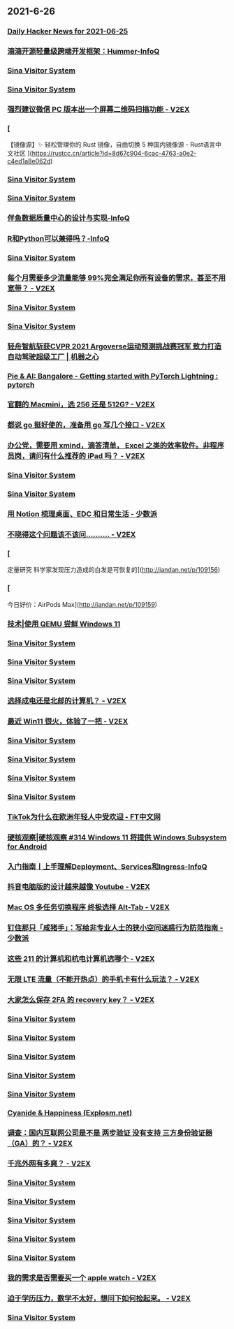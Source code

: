 
## 2021-6-26

### [Daily Hacker News for 2021-06-25](https://www.daemonology.net/hn-daily/2021-06-25.html)

### [滴滴开源轻量级跨端开发框架：Hummer-InfoQ](https://www.infoq.cn/article/0s3OuKjG9Y0qIcNTupgC)

### [Sina Visitor System](https://weibo.com/1402400261/KlVeNp4fd)

### [Sina Visitor System](https://weibo.com/1715118170/KlVbYcEUP)

### [强烈建议微信 PC 版本出一个屏幕二维码扫描功能 - V2EX](https://www.v2ex.com/t/785684)

### [
【镜像源】✨ 轻松管理你的 Rust 镜像，自由切换 5 种国内镜像源 - Rust语言中文社区
](https://rustcc.cn/article?id=8d67c904-6cac-4763-a0e2-c4ed1a8e062d)

### [Sina Visitor System](https://weibo.com/1715118170/KlVAiCmTT)

### [Sina Visitor System](https://weibo.com/1642628345/KlVDVfbOq)

### [伴鱼数据质量中心的设计与实现-InfoQ](https://www.infoq.cn/article/8OzCT75kmP8O4mYPkQAm)

### [R和Python可以兼得吗？-InfoQ](https://www.infoq.cn/article/bQuMN74EUwtLiXs4etRQ)

### [Sina Visitor System](https://weibo.com/1642628345/KlVZKz9qL)

### [每个月需要多少流量能够 99%完全满足你所有设备的需求，甚至不用宽带？ - V2EX](https://www.v2ex.com/t/785780)

### [Sina Visitor System](https://weibo.com/1746173800/KlWmyw30W)

### [Sina Visitor System](https://weibo.com/1715118170/KlWmDcxHy)

### [轻舟智航斩获CVPR 2021 Argoverse运动预测挑战赛冠军  致力打造自动驾驶超级工厂 | 机器之心](https://www.jiqizhixin.com/articles/2021-06-26)

### [Pie & AI: Bangalore - Getting started with PyTorch Lightning : pytorch](https://www.reddit.com/r/pytorch/comments/o82vuc/pie_ai_bangalore_getting_started_with_pytorch/)

### [官翻的 Macmini，选 256 还是 512G? - V2EX](https://www.v2ex.com/t/785806)

### [都说 go 挺好使的，准备用 go 写几个接口 - V2EX](https://www.v2ex.com/t/785787)

### [办公党，需要用 xmind，滴答清单， Excel 之类的效率软件。非程序员岗，请问有什么推荐的 iPad 吗？ - V2EX](https://www.v2ex.com/t/785737)

### [Sina Visitor System](https://weibo.com/1746173800/KlWKV4t8W)

### [Sina Visitor System](https://weibo.com/1715118170/KlWLkdCIX)

### [用 Notion 梳理桌面、EDC 和日常生活 - 少数派](https://sspai.com/post/67371)

### [不晓得这个问题该不该问.......... - V2EX](https://www.v2ex.com/t/785837)

### [
定量研究 科学家发现压力造成的白发是可恢复的](http://jandan.net/p/109156)

### [
今日好价：AirPods Max](http://jandan.net/p/109159)

### [技术|使用 QEMU 尝鲜 Windows 11](https://linux.cn/article-13523-1.html?utm_source=rss&utm_medium=rss)

### [Sina Visitor System](https://weibo.com/1715118170/KlX9pflvO)

### [Sina Visitor System](https://weibo.com/1402400261/KlXvw5Zz7)

### [Sina Visitor System](https://weibo.com/1402400261/KlXqXAld2)

### [选择成电还是北邮的计算机？ - V2EX](https://www.v2ex.com/t/785907)

### [最近 Win11 很火，体验了一把 - V2EX](https://www.v2ex.com/t/785901)

### [Sina Visitor System](https://weibo.com/1402400261/KlXzlEi4P)

### [Sina Visitor System](https://weibo.com/1715118170/KlXxVkp3t)

### [Sina Visitor System](https://weibo.com/1402400261/KlXJLg9cO)

### [Sina Visitor System](https://weibo.com/1402400261/KlXGg9qun)

### [TikTok为什么在欧洲年轻人中受欢迎 - FT中文网](http://www.ftchinese.com/story/001092963)

### [硬核观察|硬核观察 #314 Windows 11 将提供 Windows Subsystem for Android](https://linux.cn/article-13524-1.html?utm_source=rss&utm_medium=rss)

### [入门指南丨上手理解Deployment、Services和Ingress-InfoQ](https://www.infoq.cn/article/7UxAOePgI1ufz5t197Z0)

### [抖音电脑版的设计越来越像 Youtube - V2EX](https://www.v2ex.com/t/785875)

### [Mac OS 多任务切换程序 终极选择 Alt-Tab - V2EX](https://www.v2ex.com/t/785807)

### [钉住那只「咸猪手」：写给非专业人士的狭小空间迷惑行为防范指南 - 少数派](https://sspai.com/post/67317)

### [这些 211 的计算机和杭电计算机选哪个 - V2EX](https://www.v2ex.com/t/785919)

### [无限 LTE 流量（不能开热点）的手机卡有什么玩法？ - V2EX](https://www.v2ex.com/t/785861)

### [大家怎么保存 2FA 的 recovery key？ - V2EX](https://www.v2ex.com/t/785855)

### [Sina Visitor System](https://weibo.com/1715118170/KlYGr9TFv)

### [Sina Visitor System](https://weibo.com/1715118170/KlYEZAwPa)

### [Sina Visitor System](https://weibo.com/1402400261/KlYYwwa38)

### [Sina Visitor System](https://weibo.com/1715118170/KlYZpqznJ)

### [Sina Visitor System](https://weibo.com/1715118170/KlYWH5kkB)

### [Cyanide & Happiness (Explosm.net)](http://www.explosm.net/comics/5907/)

### [调查：国内互联网公司是不是 两步验证 没有支持 三方身份验证器（GA）的？ - V2EX](https://www.v2ex.com/t/785848)

### [千兆外网有多爽？ - V2EX](https://www.v2ex.com/t/785841)

### [Sina Visitor System](https://weibo.com/1402400261/KlZ8enWaP)

### [Sina Visitor System](https://weibo.com/1715118170/KlZ8YehKk)

### [Sina Visitor System](https://weibo.com/1402400261/KlZbmyn5B)

### [Sina Visitor System](https://weibo.com/1715118170/KlZ9iCyyn)

### [Sina Visitor System](https://weibo.com/1402400261/KlZw76HKg)

### [我的需求是否需要买一个 apple watch - V2EX](https://www.v2ex.com/t/785929)

### [迫于学历压力，数学不太好，想问下如何捡起来。 - V2EX](https://www.v2ex.com/t/785874)

### [Sina Visitor System](https://weibo.com/1402400261/KlZCiChOQ)